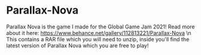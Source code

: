 # Parallax-Nova
Parallax Nova is the game I made for the Global Game Jam 2021! 
Read more about it here: https://www.behance.net/gallery/112813221/Parallax-Nova \n
This contains a RAR file which you will need to unzip, inside you'll find the latest version of Parallax Nova which you are free to play!
